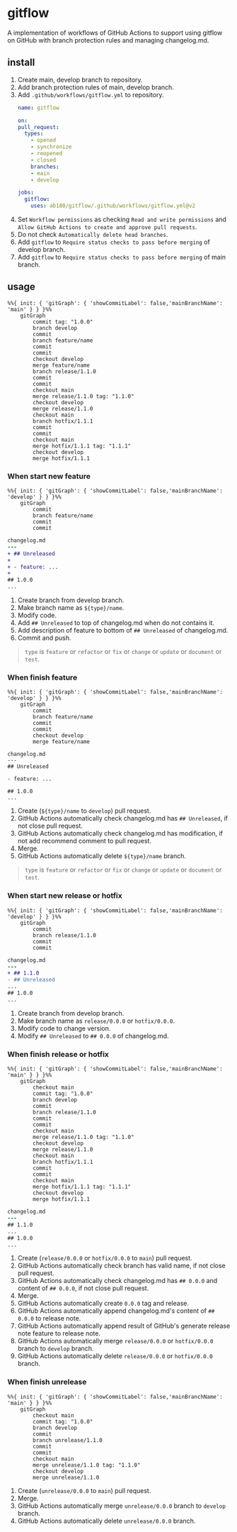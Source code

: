 # gitflow

A implementation of workflows of GitHub Actions to support using gitflow on GitHub with branch protection rules and managing changelog.md.

## install

1. Create main, develop branch to repository.
2. Add branch protection rules of main, develop branch.
3. Add `.github/workflows/gitflow.yml` to repository.
    ```yml
    name: gitflow

    on:
    pull_request:
      types:
        - opened
        - synchronize
        - reopened
        - closed
        branches:
        - main
        - develop

    jobs:
      gitflow:
        uses: ab180/gitflow/.github/workflows/gitflow.yml@v2
    ```
4. Set `Workflow permissions` as checking `Read and write permissions` and `Allow GitHub Actions to create and approve pull requests`.
5. Do not check `Automatically delete head branches`.
6. Add `gitflow` to `Require status checks to pass before merging` of develop branch.
7. Add `gitflow` to `Require status checks to pass before merging` of main branch.

## usage

```mermaid
%%{ init: { 'gitGraph': { 'showCommitLabel': false,'mainBranchName': 'main' } } }%%
    gitGraph
        commit tag: "1.0.0"
        branch develop
        commit
        branch feature/name
        commit
        commit
        checkout develop
        merge feature/name
        branch release/1.1.0
        commit
        commit
        checkout main
        merge release/1.1.0 tag: "1.1.0"
        checkout develop
        merge release/1.1.0
        checkout main
        branch hotfix/1.1.1
        commit
        commit
        checkout main
        merge hotfix/1.1.1 tag: "1.1.1"
        checkout develop
        merge hotfix/1.1.1
```

### When start new feature

```mermaid
%%{ init: { 'gitGraph': { 'showCommitLabel': false,'mainBranchName': 'develop' } } }%%
    gitGraph
        commit
        branch feature/name
        commit
        commit
```

```diff
changelog.md
---
+ ## Unreleased
+
+ - feature: ...
+
## 1.0.0
...
```

1. Create branch from develop branch.
2. Make branch name as `${type}/name`.
3. Modify code.
4. Add `## Unreleased` to top of changelog.md when do not contains it.
5. Add description of feature to bottom of `## Unreleased` of changelog.md.
6. Commit and push.

> `type` is `feature` or `refactor` or `fix` or `change` or `update` or `document` or `test`.

### When finish feature

```mermaid
%%{ init: { 'gitGraph': { 'showCommitLabel': false,'mainBranchName': 'develop' } } }%%
    gitGraph
        commit
        branch feature/name
        commit
        commit
        checkout develop
        merge feature/name
```

```
changelog.md
---
## Unreleased

- feature: ...

## 1.0.0
...
```

1. Create (`${type}/name` to `develop`) pull request.
2. GitHub Actions automatically check changelog.md has `## Unreleased`, if not close pull request.
3. GitHub Actions automatically check changelog.md has modification, if not add recommend comment to pull request.
4. Merge.
5. GitHub Actions automatically delete `${type}/name` branch.

> `type` is `feature` or `refactor` or `fix` or `change` or `update` or `document` or `test`.

### When start new release or hotfix

```mermaid
%%{ init: { 'gitGraph': { 'showCommitLabel': false,'mainBranchName': 'develop' } } }%%
    gitGraph
        commit
        branch release/1.1.0
        commit
        commit
```

```diff
changelog.md
---
+ ## 1.1.0
- ## Unreleased
...
## 1.0.0
...
```

1. Create branch from develop branch.
2. Make branch name as `release/0.0.0` or `hotfix/0.0.0`.
3. Modify code to change version.
4. Modify `## Unreleased` to `## 0.0.0` of changelog.md.

### When finish release or hotfix

```mermaid
%%{ init: { 'gitGraph': { 'showCommitLabel': false,'mainBranchName': 'main' } } }%%
    gitGraph
        checkout main
        commit tag: "1.0.0"
        branch develop
        commit
        branch release/1.1.0
        commit
        commit
        checkout main
        merge release/1.1.0 tag: "1.1.0"
        checkout develop
        merge release/1.1.0
        checkout main
        branch hotfix/1.1.1
        commit
        commit
        checkout main
        merge hotfix/1.1.1 tag: "1.1.1"
        checkout develop
        merge hotfix/1.1.1
```

```diff
changelog.md
---
## 1.1.0
...
## 1.0.0
...
```

1. Create (`release/0.0.0` or `hotfix/0.0.0` to `main`) pull request.
2. GitHub Actions automatically check branch has valid name, if not close pull request.
3. GitHub Actions automatically check changelog.md has `## 0.0.0` and content of `## 0.0.0`, if not close pull request.
4. Merge.
5. GitHub Actions automatically create `0.0.0` tag and release.
6. GitHub Actions automatically append changelog.md's content of `## 0.0.0` to release note.
7. GitHub Actions automatically append result of GitHub's generate release note feature to release note.
8. GitHub Actions automatically merge `release/0.0.0` or `hotfix/0.0.0` branch to `develop` branch.
9. GitHub Actions automatically delete `release/0.0.0` or `hotfix/0.0.0` branch.

### When finish unrelease

```mermaid
%%{ init: { 'gitGraph': { 'showCommitLabel': false,'mainBranchName': 'main' } } }%%
    gitGraph
        checkout main
        commit tag: "1.0.0"
        branch develop
        commit
        branch unrelease/1.1.0
        commit
        commit
        checkout main
        merge unrelease/1.1.0 tag: "1.1.0"
        checkout develop
        merge unrelease/1.1.0
```

1. Create (`unrelease/0.0.0` to `main`) pull request.
2. Merge.
3. GitHub Actions automatically merge `unrelease/0.0.0` branch to `develop` branch.
4. GitHub Actions automatically delete `unrelease/0.0.0` branch.
